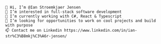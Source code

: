     👋 Hi, I’m @Ian Stroemkjaer Jensen
    👀 I’m interested in full-stack software development
    🌱 I’m currently working with C#, React & Typescript
    💞️ I’m looking for opportunities to work on cool projects and build with purpose
    📫 Contact me on Linkedin https://www.linkedin.com/in/ian-str%C3%B8mkj%C3%A6r-jensen/

<!--
**IanStroemkjaerJensen/IanStroemkjaerJensen** is a ✨ _special_ ✨ repository because its `README.md` (this file) appears on your GitHub profile.


-->
